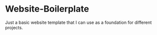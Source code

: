 # Website-Boilerplate
Just a basic website template that I can use as a foundation for different projects.
